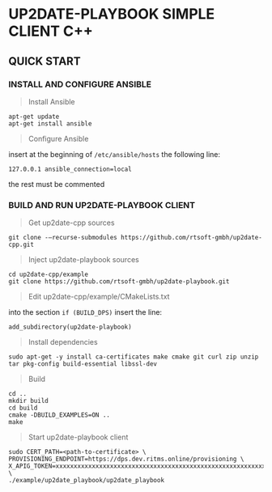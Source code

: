 # UP2DATE-PLAYBOOK SIMPLE CLIENT C++

## QUICK START

### INSTALL AND CONFIGURE ANSIBLE

> Install Ansible
```shell   
apt-get update
apt-get install ansible
```

> Configure Ansible

insert at the beginning of `/etc/ansible/hosts` the following line:

`127.0.0.1 ansible_connection=local`

the rest must be commented

### BUILD AND RUN UP2DATE-PLAYBOOK CLIENT

> Get up2date-cpp sources
```shell   
git clone -–recurse-submodules https://github.com/rtsoft-gmbh/up2date-cpp.git
```

> Inject up2date-playbook sources
```shell   
cd up2date-cpp/example
git clone https://github.com/rtsoft-gmbh/up2date-playbook.git
```

> Edit up2date-cpp/example/CMakeLists.txt

into the section `if (BUILD_DPS)` insert the line:

`add_subdirectory(up2date-playbook)`


> Install dependencies
```shell   
sudo apt-get -y install ca-certificates make cmake git curl zip unzip tar pkg-config build-essential libssl-dev
```

> Build
```shell   
cd ..
mkdir build
cd build
cmake -DBUILD_EXAMPLES=ON ..
make
```

> Start up2date-playbook client
```shell   
sudo CERT_PATH=<path-to-certificate> \
PROVISIONING_ENDPOINT=https://dps.dev.ritms.online/provisioning \
X_APIG_TOKEN=xxxxxxxxxxxxxxxxxxxxxxxxxxxxxxxxxxxxxxxxxxxxxxxxxxxxxxxxxxxxxxxx \
./example/up2date_playbook/up2date_playbook
```
